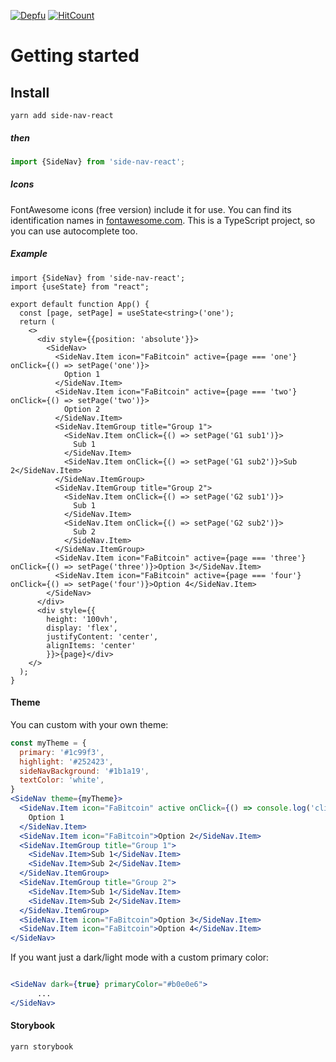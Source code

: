 [![Depfu](https://badges.depfu.com/badges/c010dc1013dd3555e8f300d113513146/overview.svg)](https://depfu.com/github/hadnet/side-nav-react?project_id=17982)
[![HitCount](http://hits.dwyl.com/hadnet/side-nav-react.svg)](http://hits.dwyl.com/hadnet/side-nav-react)
# Getting started

## Install

`yarn add side-nav-react`

##### then
```js
import {SideNav} from 'side-nav-react';
```

##### Icons

FontAwesome icons (free version) include it for use. You can find its identification names
in [fontawesome.com](https://fontawesome.com/icons?d=gallery). This is
a TypeScript project, so you can use autocomplete too.

##### Example

```tsx
import {SideNav} from 'side-nav-react';
import {useState} from "react";

export default function App() {
  const [page, setPage] = useState<string>('one');
  return (
    <>
      <div style={{position: 'absolute'}}>
        <SideNav>
          <SideNav.Item icon="FaBitcoin" active={page === 'one'} onClick={() => setPage('one')}>
            Option 1
          </SideNav.Item>
          <SideNav.Item icon="FaBitcoin" active={page === 'two'} onClick={() => setPage('two')}>
            Option 2
          </SideNav.Item>
          <SideNav.ItemGroup title="Group 1">
            <SideNav.Item onClick={() => setPage('G1 sub1')}>
              Sub 1
            </SideNav.Item>
            <SideNav.Item onClick={() => setPage('G1 sub2')}>Sub 2</SideNav.Item>
          </SideNav.ItemGroup>
          <SideNav.ItemGroup title="Group 2">
            <SideNav.Item onClick={() => setPage('G2 sub1')}>
              Sub 1
            </SideNav.Item>
            <SideNav.Item onClick={() => setPage('G2 sub2')}>
              Sub 2
            </SideNav.Item>
          </SideNav.ItemGroup>
          <SideNav.Item icon="FaBitcoin" active={page === 'three'} onClick={() => setPage('three')}>Option 3</SideNav.Item>
          <SideNav.Item icon="FaBitcoin" active={page === 'four'} onClick={() => setPage('four')}>Option 4</SideNav.Item>
        </SideNav>
      </div>
      <div style={{
        height: '100vh',
        display: 'flex',
        justifyContent: 'center',
        alignItems: 'center'
        }}>{page}</div>
    </>
  );
}
```
#### Theme

You can custom with your own theme:

```jsx
const myTheme = {
  primary: '#1c99f3',
  highlight: '#252423',
  sideNavBackground: '#1b1a19',
  textColor: 'white',
}
<SideNav theme={myTheme}>
  <SideNav.Item icon="FaBitcoin" active onClick={() => console.log('clicked')}>
    Option 1
  </SideNav.Item>
  <SideNav.Item icon="FaBitcoin">Option 2</SideNav.Item>
  <SideNav.ItemGroup title="Group 1">
    <SideNav.Item>Sub 1</SideNav.Item>
    <SideNav.Item>Sub 2</SideNav.Item>
  </SideNav.ItemGroup>
  <SideNav.ItemGroup title="Group 2">
    <SideNav.Item>Sub 1</SideNav.Item>
    <SideNav.Item>Sub 2</SideNav.Item>
  </SideNav.ItemGroup>
  <SideNav.Item icon="FaBitcoin">Option 3</SideNav.Item>
  <SideNav.Item icon="FaBitcoin">Option 4</SideNav.Item>
</SideNav>
```

If you want just a dark/light mode with a custom primary color:

```jsx

<SideNav dark={true} primaryColor="#b0e0e6">
      ...
</SideNav>
```

#### Storybook

`yarn storybook`